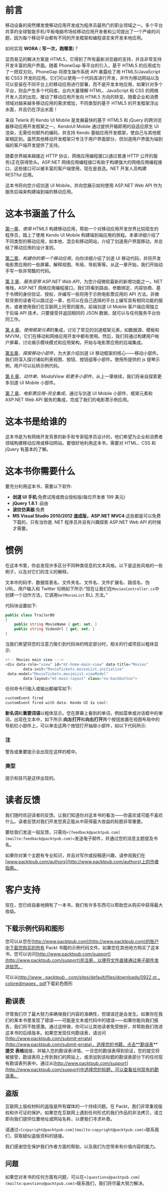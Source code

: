 # 前言

移动设备的突然爆发使移动应用开发成为程序员最热门的职业领域之一。多个平台共享的全球智能手机/平板电脑市场给移动应用开发者和公司提出了一个严峻的问题，因为每个移动平台都有不同的开发框架和编程语言来开发本地应用。

如何实现 **WORA** ( **写一次，跑哪里**)？

显而易见的解决方案是 HTML5，它得到了所有最新浏览器的支持，并且非常支持开发丰富的用户界面。随着 PhoneGap 等平台的引入，基于 HTML5 的应用成为了一把双刃剑，PhoneGap 将原生操作系统 API 暴露给了用 HTML5/JavaScript 和 CSS3 开发的应用。它们可以使用一个代码库进行开发，并作为移动网站以及可以安装在不同平台上的移动应用进行部署，而不是开发本地应用，如果针对多个平台，则会产生多个代码库。业内大量理解 HTML、JavaScript 和 CSS 的网络开发人员的出现，推动了移动应用开发向 HTML5 方向的转变。随着企业和消费领域对越来越多移动应用的需求增加，不同类型的基于 HTML5 的开发框架浮出水面，并且仍在浮出水面！

来自 Telerik 的 Kendo UI Mobile 是发展最快的基于 HTML5 和 jQuery 的跨浏览器移动应用开发框架之一。KendoUI Mobile 通过提供开箱即用的自适应原生 UI 渲染，无需任何额外的编码，并支持 Kendo 基础应用开发框架，使自己与其他框架相区别。虽然其他移动开发框架只专注于用户界面部分，但剑道用户界面为端到端的客户端开发提供了支持。

随着世界越来越接近 HTTP 协议，网络应用编程接口(通过普通 HTTP 公开的服务)正在获得势头。ASP.NET 网络应用编程接口有助于构建强大的网络应用编程接口，这些接口可以被丰富的客户端使用，现在是首选。NET 开发人员构建 RESTful 应用。

这本书将向您介绍剑道 UI Mobile，并向您展示如何使用 ASP.NET Web API 作为服务后端来构建端到端的移动应用。

# 这本书涵盖了什么

[第一章](1.html "Chapter 1. Building a Mobile Application Using HTML5")、*使用 HTML5* 构建移动应用，帮助一个对移动应用开发世界比较陌生的程序员，踏上了使用 Kendo UI Mobile 构建端到端应用的旅程。本章详细介绍了不同类型的移动应用，如本地、混合和移动网站，介绍了剑道用户界面移动，并总结了移动应用的设计准则。

[第二章](2.html "Chapter 2. Building Your First Mobile Application")、*构建你的第一个移动应用*，向你详细介绍了剑道 UI 移动代码，并将开发电影票应用的一些屏幕，解释视图、布局、导航等等。从这一章开始，我们开始动手写一些非常酷的代码。

[第 3 章](3.html "Chapter 3. Service Layer with ASP.NET Web API")、*服务层带 ASP.NET Web API*，为您介绍微软最新的新增功能之一。NET 堆栈，ASP.NET 网络应用编程接口。我们将看到路由、参数绑定、内容协商、基于令牌的身份验证、授权，并编写一些将用于示例电影票应用的 API 方法。非微软背景的读者可以跳过这一章，也可以在自己选择的平台上编写具有相同功能的服务，或者使用我们在互联网上托管的服务。前端剑道 UI Mobile 客户端应用独立于后端 API 技术，只要接受并返回相同的 JSON 数据，就可以与任何服务平台协同工作。

[第 4 章](4.html "Chapter 4. Integration Using Framework Elements")、*使用框架元素*的集成，讨论了常见的剑道框架元素，如数据源、模板和 MVVM，它们在移动和网络应用开发中都有使用。然后，我们将通过构建用户帐户屏幕，讨论揭示模块模式和应用架构，开始与电影票应用的后端集成。

[第五章](5.html "Chapter 5. Exploring Mobile Widgets")、*探索移动小部件*，为大家介绍剑道 UI 移动框架的核心——移动小部件。我们将深入探讨诸如列表视图、按钮、按钮组等小部件。使用所提供的 js 提琴示例，用户可以玩转示例代码。

[第 6 章](6.html "Chapter 6. ActionSheet, ModalView, and More Widgets")、*动作单、ModalView 和更多小部件*，从上一章继续，我们将亲自探索更多剑道 UI Mobile 小部件。

[第 7 章](7.html "Chapter 7. Movie Tickets Application – Complete Integration")、*电影票应用–完全集成*，通过与剑道 UI Mobile 小部件、框架元素和 ASP.NET Web API 服务的集成，完成了我们的电影票示例应用。

# 这本书是给谁的

这本书是为有网络开发背景的新手和专家程序员设计的，他们希望为企业和消费者领域构建移动应用或移动网站。要很好地利用这本书，需要对 HTML、CSS 和 jQuery 有基本的了解。

# 这本书你需要什么

要充分利用这本书，需要以下软件:

*   **剑道 UI 手机**:免费试用或商业授权版(每位开发者 199 美元)
*   **jQuery 1.8.1** :自由
*   **波纹仿真器**:免费
*   **MS Visual Studio 2010/2012 速成版，ASP.NET MVC4**:这些都是可以免费下载的，只有当你是. NET 程序员并且有兴趣探索 ASP.NET Web API 的时候才需要。

# 惯例

在这本书里，你会发现许多区分不同种类信息的文本风格。以下是这些风格的一些例子，以及对它们的含义的解释。

文本中的码字、数据库表名、文件夹名、文件名、文件扩展名、路径名、伪 URL、用户输入和 Twitter 句柄如下所示:“现在让我们在`MoviesController.cs`中创建一个动作方法，它调用`GetMovieList` BLL 方法。”

代码块设置如下:

```cs
public class TrailerBO
{
    public string MovieName { get; set; }
    public string VideoUrl { get; set; }
}
```

当我们希望将您的注意力吸引到代码块的特定部分时，相关的行或项目以粗体显示:

```cs
<!-- Movies main view --->
<div data-role="view" id="mt-home-main-view" data-title="Movies"
        data-init="MovieTickets.movieList.initialize"
 data-model="MovieTickets.movieList.viewModel"
        data-layout="mt-main-layout" class="no-backbutton">
```

任何命令行输入或输出都编写如下:

```cs
customEvent fired
customEvent fired with data: Kendo UI is cool!

```

**新名词**和**重要词语**以粗体显示。您在屏幕上看到的单词，例如菜单或对话框中的单词，出现在文本中，如下所示:**向左打开**和**向右打开**两个按钮放置在视图布局中的导航栏小部件上，可以单击这两个按钮打开抽屉小部件，如以下代码所示:

### 注

警告或重要提示会出现在这样的框中。

### 类型

提示和技巧是这样出现的。

# 读者反馈

我们随时欢迎读者的反馈。让我们知道你对这本书的看法——你喜欢或可能不喜欢什么。读者反馈对我们开发您真正能从中获得最大收益的标题非常重要。

要给我们发送一般反馈，只需向`<[feedback@packtpub.com](mailto:feedback@packtpub.com)>`发送电子邮件，并通过您的消息主题提及书名。

如果你对某个主题有专业知识，并且对写作或投稿感兴趣，请参阅我们在[www.packtpub.com/authors](http://www.packtpub.com/authors)上的作者指南。

# 客户支持

现在，您已经自豪地拥有了一本书，我们有许多东西可以帮助您从购买中获得最大收益。

## 下载示例代码和图形

您可以从您在[http://www.packtpub.com](http://www.packtpub.com)的账户中下载您购买的所有 Packt 书籍的示例代码文件。如果您在其他地方购买了这本书，您可以访问[http://www.packtpub.com/support](http://www.packtpub.com/support)并注册，以便将文件直接通过电子邮件发送给您。

可以从[http://www . packtpub . com/sites/default/files/downloads/0922 ot _ coloredimages . pdf](http://www.packtpub.com/sites/default/files/downloads/0922OT_ColoredImages.pdf)下载彩色图形

## 勘误表

尽管我们尽了最大努力来确保我们内容的准确性，但错误还是会发生。如果你在我们的某本书里发现了错误——可能是文本或代码中的错误——如果你能向我们报告，我们将不胜感激。通过这样做，你可以让其他读者免受挫折，并帮助我们改进这本书的后续版本。如果您发现任何勘误表，请访问[http://www.packtpub.com/submit-errata](http://www.packtpub.com/submit-errata)，选择您的书籍，点击**勘误表** **提交** **表格**链接，并输入您的勘误表详情。一旦您的勘误表得到验证，您的提交将被接受，勘误表将上传到我们的网站上，或添加到该标题的勘误表部分下的任何现有勘误表列表中。通过从[http://www.packtpub.com/support](http://www.packtpub.com/support)中选择您的标题，可以查看任何现有的勘误表。

## 盗版

互联网上版权材料的盗版是所有媒体的一个持续问题。在 Packt，我们非常重视版权和许可证的保护。如果您在互联网上遇到任何形式的我们作品的非法拷贝，请立即向我们提供位置地址或网站名称，以便我们寻求补救。

请通过`<[copyright@packtpub.com](mailto:copyright@packtpub.com)>`联系我们，获取疑似盗版资料的链接。

我们感谢您在保护我们作者方面的帮助，以及我们为您带来有价值内容的能力。

## 问题

如果您对本书的任何方面有问题，可以在`<[questions@packtpub.com](mailto:questions@packtpub.com)>`联系我们，我们将尽最大努力解决。